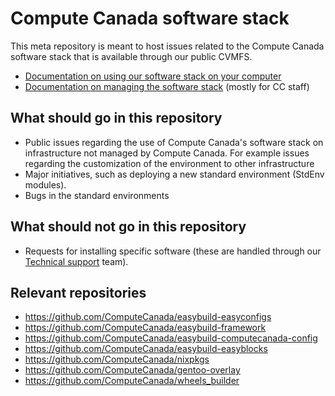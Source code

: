 # Compute Canada software stack
This meta repository is meant to host issues related to the Compute Canada software stack that is available through our public CVMFS.

* [Documentation on using our software stack on your computer](https://docs.computecanada.ca/wiki/Accessing_CVMFS)
* [Documentation on managing the software stack](doc/INDEX.md) (mostly for CC staff)

## What should go in this repository
* Public issues regarding the use of Compute Canada's software stack on infrastructure not managed by Compute Canada. For example issues regarding the customization of the environment to other infrastructure
* Major initiatives, such as deploying a new standard environment (StdEnv modules).
* Bugs in the standard environments

## What should not go in this repository
* Requests for installing specific software (these are handled through our [Technical support](https://docs.computecanada.ca/wiki/Technical_support) team).

## Relevant repositories
* https://github.com/ComputeCanada/easybuild-easyconfigs
* https://github.com/ComputeCanada/easybuild-framework
* https://github.com/ComputeCanada/easybuild-computecanada-config
* https://github.com/ComputeCanada/easybuild-easyblocks
* https://github.com/ComputeCanada/nixpkgs
* https://github.com/ComputeCanada/gentoo-overlay
* https://github.com/ComputeCanada/wheels_builder
